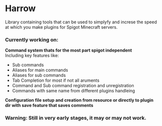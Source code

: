 # Harrow

Library containing tools that can be used to simplyfy and increse the speed at which you make plugins for Spigot Minecraft servers.

### Currently working on:

**Command system thats for the most part spigot independent**  
Including key features like:  
  * Sub commands
  * Aliases for main commands  
  * Aliases for sub commands  
  * Tab Completion for most if not all aruments  
  * Command and Sub command registration and unregistration
  * Commands with same name from different plugins handleing  

**Configuration file setup and creation from resource or directly to plugin dir with save feature that saves comments**  


### **Warning: Still in very early stages, it may or may not work.**
